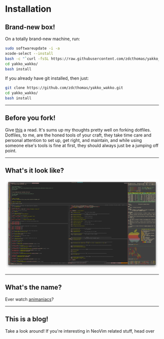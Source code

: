 # Installation

## Brand-new box!

On a totally brand-new machine, run:

```bash
sudo softwareupdate -i -a
xcode-select --install
bash -c "`curl -fsSL https://raw.githubusercontent.com/zdcthomas/yakko_wakko/master/remote_install.sh`"
cd yakko_wakko/
bash install
```

If you already have git installed, then just:

```bash
git clone https://github.com/zdcthomas/yakko_wakko.git
cd yakko_wakko/
bash install
```

---

## Before you fork!

Give
[this](https://www.anishathalye.com/2014/08/03/managing-your-dotfiles/#dotfiles-are-not-meant-to-be-forked)
a read. It's sums up my thoughts pretty well on forking dotfiles. Dotfiles, to
me, are the honed tools of your craft, they take time care and personal
attention to set up, get right, and maintain, and while using someone else's
tools is fine at first, they should always just be a jumping off point.

---                                                

## What's it look like?

![Show and Tell](/images/show_and_tell.png)

---

## What's the name?

Ever watch [animaniacs](https://www.youtube.com/watch?v=CWnWwN1z_UM)?

---

## This is a blog!
Take a look around! If you're interesting in NeoVim related stuff, head over
